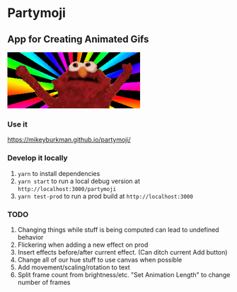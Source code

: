 # Partymoji

## App for Creating Animated Gifs

![Hello-Rainbox](./hellmo-rainbow.gif 'Hellmo Rainbow')

### Use it

https://mikeyburkman.github.io/partymoji/

### Develop it locally

1. `yarn` to install dependencies
2. `yarn start` to run a local debug version at `http://localhost:3000/partymoji`
3. `yarn test-prod` to run a prod build at `http://localhost:3000`

### TODO

1. Changing things while stuff is being computed can lead to undefined behavior
2. Flickering when adding a new effect on prod
3. Insert effects before/after current effect. (Can ditch current Add button)
4. Change all of our hue stuff to use canvas when possible
5. Add movement/scaling/rotation to text
6. Split frame count from brightness/etc. "Set Animation Length" to change number of frames
